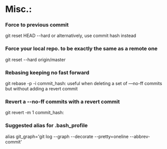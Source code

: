 # Misc.:

### Force to previous commit

git reset HEAD --hard or alternatively, use commit hash instead

### Force your local repo. to be exactly the same as a remote one

git reset --hard origin/master 

### Rebasing keeping no fast forward

git rebase -p -i commit_hash: useful when deleting a set of —no-ff commits but without adding a revert commit

### Revert a --no-ff commits with a revert commit

git revert -m 1 commit_hash: 

### Suggested alias for .bash_profile

alias git_graph='git log --graph --decorate --pretty=oneline --abbrev-commit'